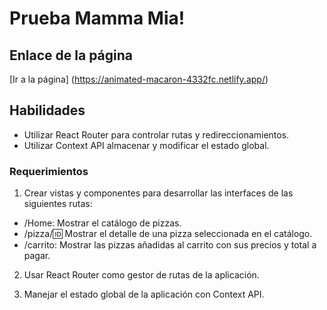 # Prueba Mamma Mia!

## Enlace de la página
[Ir a la página] (https://animated-macaron-4332fc.netlify.app/)

## Habilidades
* Utilizar React Router para controlar rutas y redireccionamientos.
* Utilizar Context API almacenar y modificar el estado global.

### Requerimientos

1. Crear vistas y componentes para desarrollar las interfaces de las siguientes rutas:
  * /Home: Mostrar el catálogo de pizzas.
  * /pizza/:id: Mostrar el detalle de una pizza seleccionada en el catálogo.
  * /carrito: Mostrar las pizzas añadidas al carrito con sus precios y total a pagar.

2. Usar React Router como gestor de rutas de la aplicación.

3. Manejar el estado global de la aplicación con Context API.
